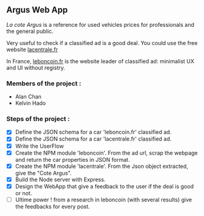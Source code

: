 ## Argus Web App

*La cote Argus* is a reference for used vehicles prices for professionals and the general public.

Very useful to check if a classified ad is a good deal. You could use the free website [lacentrale.fr](http://www.lacentrale.fr/lacote_origine.php)

In France, [leboncoin.fr](http://www.leboncoin.fr/) is the website leader of classified ad: minimalist UX and UI without registry.

### Members of the project :
- Alan Chan
- Kelvin Hado

### Steps of the project :

- [X] Define the JSON schema for a car 'leboncoin.fr' classified ad.
- [X] Define the JSON schema for a car 'lacentrale.fr' classified ad.
- [X] Write the UserFlow
- [X] Create the NPM module 'leboncoin'.
    From the ad url, scrap the webpage and return the car properties in JSON format.
- [X] Create the NPM module 'lacentrale'.
    From the Json object extracted, give the "Cote Argus".
- [X] Build the Node server with Express.
- [X] Design the WebApp that give a feedback to the user if the deal is good or not.
- [ ] Ultime power ! from a research in leboncoin (with several results) give the feedbacks for every post. 
